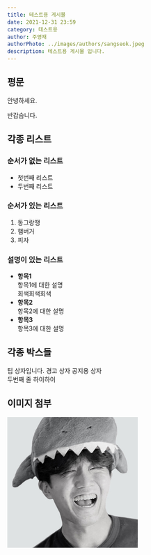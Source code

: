 ```yaml
---
title: 테스트용 게시물
date: 2021-12-31 23:59
category: 테스트용
author: 주영재
authorPhoto: ../images/authors/sangseok.jpeg
description: 테스트용 게시물 입니다.
---
```


## 평문

안녕하세요.

<gray-text>반갑습니다.</gray-text>

## 각종 리스트

### 순서가 없는 리스트

- 첫번째 리스트
- 두번째 리스트

### 순서가 있는 리스트

1. 동그랑땡
2. 햄버거
3. 피자

### 설명이 있는 리스트

- **항목1**</br>항목1에 대한 설명<br/><gray-text>회색회색회색</gray-text>
- **항목2**</br>항목2에 대한 설명
- **항목3**</br>항목3에 대한 설명

## 각종 박스들

<tip-box>팁 상자입니다.</tip-box>
<caution-box>경고 상자</caution-box>
<notice-box>공지용 상자</br>두번째 줄</notice-box>
<gray-box title="제목">하이하이</gray-box>

## 이미지 첨부

![유상석 기획자](../images/authors/sangseok.jpeg)
